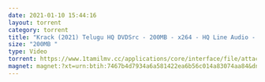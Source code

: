 ```yaml
---
date: 2021-01-10 15:44:16
layout: torrent
category: torrent
title: "Krack (2021) Telugu HQ DVDSrc - 200MB - x264 - HQ Line Audio - MP3 :"
size: "200MB "
type: Video
torrent: https://www.1tamilmv.cc/applications/core/interface/file/attachment.php?id=71560
magnet: magnet:?xt=urn:btih:7467b4d7934a6a581422ea6b56c014a83074aa84&dn=www.1TamilMV.cc%20-%20Krack%20(2021)%20Telugu%20HQ%20DVDSrc%20-%20200MB%20-%20x264%20-%20HQ%20Line%20Aud.mkv&tr=udp%3a%2f%2fp4p.arenabg.com%3a1337%2fannounce&tr=http%3a%2f%2fpow7.com%3a80%2fannounce&tr=udp%3a%2f%2ftracker.tiny-vps.com%3a6969%2fannounce&tr=http%3a%2f%2ftracker2.itzmx.com%3a6961%2fannounce&tr=udp%3a%2f%2f151.80.120.114%3a2710%2fannounce&tr=udp%3a%2f%2f9.rarbg.com%3a2790%2fannounce&tr=udp%3a%2f%2f9.rarbg.to%3a2740%2fannounce&tr=udp%3a%2f%2fopen.stealth.si%3a80%2fannounce&tr=udp%3a%2f%2ftracker.leechers-paradise.org%3a6969%2fannounce&tr=udp%3a%2f%2ftracker.opentrackr.org%3a1337%2fannounce&tr=http%3a%2f%2ft.nyaatracker.com%3a80%2fannounce
---
```


